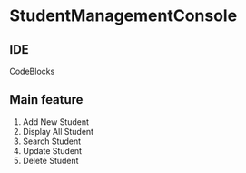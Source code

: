 # StudentManagementConsole
## IDE
  CodeBlocks

## Main feature
1. Add New Student
2. Display All Student
3. Search Student
4. Update Student
5. Delete Student
